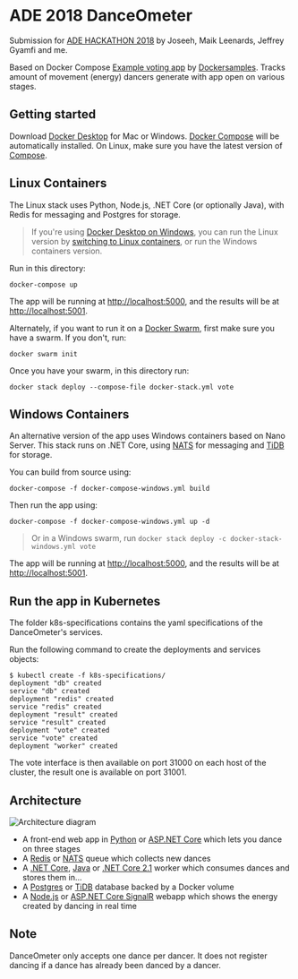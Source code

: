 ADE 2018 DanceOmeter
========
Submission for [ADE HACKATHON 2018](https://www.adehack.com/) by Joseeh, Maik Leenards, Jeffrey Gyamfi and me.

Based on Docker Compose [Example voting app](https://github.com/dockersamples/example-voting-app) by [Dockersamples](https://github.com/dockersamples).
Tracks amount of movement (energy) dancers generate with app open on various stages.


Getting started
---------------

Download [Docker Desktop](https://www.docker.com/products/docker-desktop) for Mac or Windows. [Docker Compose](https://docs.docker.com/compose) will be automatically installed. On Linux, make sure you have the latest version of [Compose](https://docs.docker.com/compose/install/). 


## Linux Containers

The Linux stack uses Python, Node.js, .NET Core (or optionally Java), with Redis for messaging and Postgres for storage.

> If you're using [Docker Desktop on Windows](https://store.docker.com/editions/community/docker-ce-desktop-windows), you can run the Linux version by [switching to Linux containers](https://docs.docker.com/docker-for-windows/#switch-between-windows-and-linux-containers), or run the Windows containers version.

Run in this directory:
```
docker-compose up
```
The app will be running at [http://localhost:5000](http://localhost:5000), and the results will be at [http://localhost:5001](http://localhost:5001).

Alternately, if you want to run it on a [Docker Swarm](https://docs.docker.com/engine/swarm/), first make sure you have a swarm. If you don't, run:
```
docker swarm init
```
Once you have your swarm, in this directory run:
```
docker stack deploy --compose-file docker-stack.yml vote
```

## Windows Containers

An alternative version of the app uses Windows containers based on Nano Server. This stack runs on .NET Core, using [NATS](https://nats.io) for messaging and [TiDB](https://github.com/pingcap/tidb) for storage.

You can build from source using:

```
docker-compose -f docker-compose-windows.yml build
```

Then run the app using:

```
docker-compose -f docker-compose-windows.yml up -d
```

> Or in a Windows swarm, run `docker stack deploy -c docker-stack-windows.yml vote`

The app will be running at [http://localhost:5000](http://localhost:5000), and the results will be at [http://localhost:5001](http://localhost:5001).


Run the app in Kubernetes
-------------------------

The folder k8s-specifications contains the yaml specifications of the DanceOmeter's services.

Run the following command to create the deployments and services objects:
```
$ kubectl create -f k8s-specifications/
deployment "db" created
service "db" created
deployment "redis" created
service "redis" created
deployment "result" created
service "result" created
deployment "vote" created
service "vote" created
deployment "worker" created
```

The vote interface is then available on port 31000 on each host of the cluster, the result one is available on port 31001.

Architecture
-----

![Architecture diagram](architecture.png)

* A front-end web app in [Python](/vote) or [ASP.NET Core](/vote/dotnet) which lets you dance on three stages
* A [Redis](https://hub.docker.com/_/redis/) or [NATS](https://hub.docker.com/_/nats/) queue which collects new dances
* A [.NET Core](/worker/src/Worker), [Java](/worker/src/main) or [.NET Core 2.1](/worker/dotnet) worker which consumes dances and stores them in…
* A [Postgres](https://hub.docker.com/_/postgres/) or [TiDB](https://hub.docker.com/r/dockersamples/tidb/tags/) database backed by a Docker volume
* A [Node.js](/result) or [ASP.NET Core SignalR](/result/dotnet) webapp which shows the energy created by dancing in real time


Note
----

DanceOmeter only accepts one dance per dancer. It does not register dancing if a dance has already been danced by a dancer.
